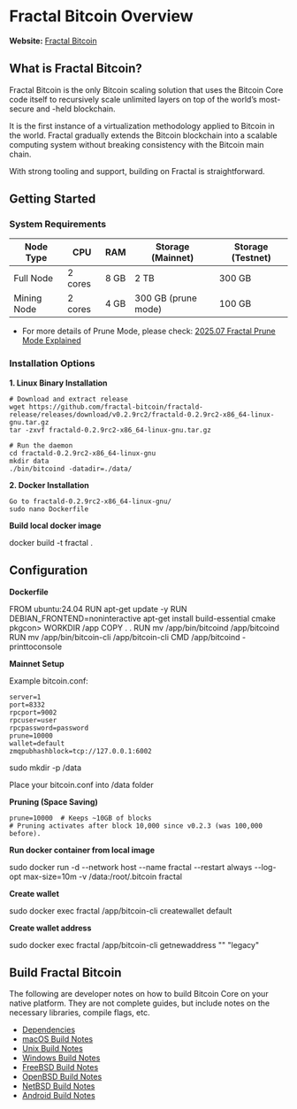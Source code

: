 # Fractal Bitcoin Overview

**Website:** [Fractal Bitcoin](https://fractalbitcoin.io)

## What is Fractal Bitcoin?

Fractal Bitcoin is the only Bitcoin scaling solution that uses the Bitcoin Core code itself to recursively scale unlimited layers on top of the world’s most-secure and -held blockchain.

It is the first instance of a virtualization methodology applied to Bitcoin in the world. Fractal gradually extends the Bitcoin blockchain into a scalable computing system without breaking consistency with the Bitcoin main chain.

With strong tooling and support, building on Fractal is straightforward.

## Getting Started

### System Requirements

| Node Type   | CPU     | RAM  | Storage (Mainnet)   | Storage (Testnet) |
| ----------- | ------- | ---- | ------------------- | ----------------- |
| Full Node   | 2 cores | 8 GB | 2 TB                | 300 GB            |
| Mining Node | 2 cores | 4 GB | 300 GB (prune mode) | 100 GB            |

- For more details of Prune Mode, please check: [2025.07 Fractal Prune Mode Explained](./2025-07-13-prune-mode.md)

### Installation Options

**1. Linux Binary Installation**

```
# Download and extract release
wget https://github.com/fractal-bitcoin/fractald-release/releases/download/v0.2.9rc2/fractald-0.2.9rc2-x86_64-linux-gnu.tar.gz
tar -zxvf fractald-0.2.9rc2-x86_64-linux-gnu.tar.gz

# Run the daemon
cd fractald-0.2.9rc2-x86_64-linux-gnu
mkdir data
./bin/bitcoind -datadir=./data/
```

**2. Docker Installation**

```
Go to fractald-0.2.9rc2-x86_64-linux-gnu/
sudo nano Dockerfile
```
**Build local docker image**

docker build -t fractal .

## Configuration

**Dockerfile**

FROM ubuntu:24.04
RUN apt-get update -y
RUN DEBIAN_FRONTEND=noninteractive apt-get install build-essential cmake pkgcon>
WORKDIR /app
COPY . .
RUN mv /app/bin/bitcoind /app/bitcoind
RUN mv /app/bin/bitcoin-cli /app/bitcoin-cli
CMD /app/bitcoind -printtoconsole

**Mainnet Setup**

Example bitcoin.conf:

```
server=1
port=8332
rpcport=9002
rpcuser=user
rpcpassword=password
prune=10000
wallet=default
zmqpubhashblock=tcp://127.0.0.1:6002
```

sudo mkdir -p /data

Place your bitcoin.conf into /data folder

**Pruning (Space Saving)**

```
prune=10000  # Keeps ~10GB of blocks
# Pruning activates after block 10,000 since v0.2.3 (was 100,000 before).
```

**Run docker container from local image**

sudo docker run -d --network host --name fractal --restart
always --log-opt max-size=10m -v /data:/root/.bitcoin fractal

**Create wallet**

sudo docker exec fractal /app/bitcoin-cli createwallet default

**Create wallet address**

sudo docker exec fractal /app/bitcoin-cli getnewaddress "" "legacy"

## Build Fractal Bitcoin

The following are developer notes on how to build Bitcoin Core on your native platform. They are not complete guides, but include notes on the necessary libraries, compile flags, etc.

- [Dependencies](https://github.com/fractal-bitcoin/fractal/blob/main/doc/dependencies.md)
- [macOS Build Notes](https://github.com/fractal-bitcoin/fractal/blob/main/doc/build-osx.md)
- [Unix Build Notes](https://github.com/fractal-bitcoin/fractal/blob/main/doc/build-unix.md)
- [Windows Build Notes](https://github.com/fractal-bitcoin/fractal/blob/main/doc/build-windows.md)
- [FreeBSD Build Notes](https://github.com/fractal-bitcoin/fractal/blob/main/doc/build-freebsd.md)
- [OpenBSD Build Notes](https://github.com/fractal-bitcoin/fractal/blob/main/doc/build-openbsd.md)
- [NetBSD Build Notes](https://github.com/fractal-bitcoin/fractal/blob/main/doc/build-netbsd.md)
- [Android Build Notes](https://github.com/fractal-bitcoin/fractal/blob/main/doc/build-android.md)
